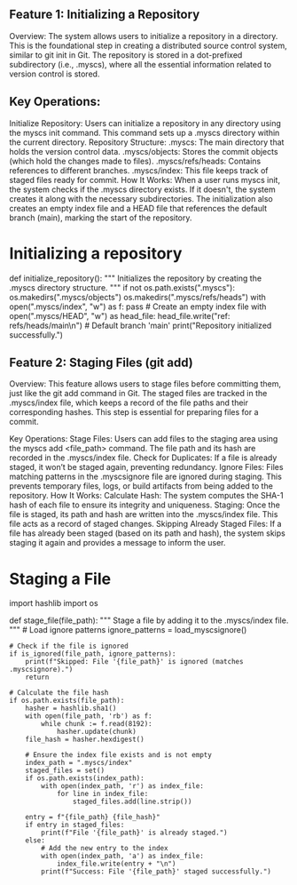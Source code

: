 ## Feature 1: Initializing a Repository
Overview:
The system allows users to initialize a repository in a directory. This is the foundational step in creating a distributed source control system, similar to git init in Git. The repository is stored in a dot-prefixed subdirectory (i.e., .myscs), where all the essential information related to version control is stored.

## Key Operations:
Initialize Repository: Users can initialize a repository in any directory using the myscs init command. This command sets up a .myscs directory within the current directory.
Repository Structure:
.myscs: The main directory that holds the version control data.
.myscs/objects: Stores the commit objects (which hold the changes made to files).
.myscs/refs/heads: Contains references to different branches.
.myscs/index: This file keeps track of staged files ready for commit.
How It Works:
When a user runs myscs init, the system checks if the .myscs directory exists. If it doesn't, the system creates it along with the necessary subdirectories. The initialization also creates an empty index file and a HEAD file that references the default branch (main), marking the start of the repository.

# Initializing a repository 

def initialize_repository():
    """
    Initializes the repository by creating the .myscs directory structure.
    """
    if not os.path.exists(".myscs"):
        os.makedirs(".myscs/objects")
        os.makedirs(".myscs/refs/heads")
        with open(".myscs/index", "w") as f:
            pass  # Create an empty index file
        with open(".myscs/HEAD", "w") as head_file:
            head_file.write("ref: refs/heads/main\n")  # Default branch 'main'
        print("Repository initialized successfully.")


        
## Feature 2: Staging Files (git add)
Overview:
This feature allows users to stage files before committing them, just like the git add command in Git. The staged files are tracked in the .myscs/index file, which keeps a record of the file paths and their corresponding hashes. This step is essential for preparing files for a commit.

Key Operations:
Stage Files: Users can add files to the staging area using the myscs add <file_path> command. The file path and its hash are recorded in the .myscs/index file.
Check for Duplicates: If a file is already staged, it won’t be staged again, preventing redundancy.
Ignore Files: Files matching patterns in the .myscsignore file are ignored during staging. This prevents temporary files, logs, or build artifacts from being added to the repository.
How It Works:
Calculate Hash: The system computes the SHA-1 hash of each file to ensure its integrity and uniqueness.
Staging: Once the file is staged, its path and hash are written into the .myscs/index file. This file acts as a record of staged changes.
Skipping Already Staged Files: If a file has already been staged (based on its path and hash), the system skips staging it again and provides a message to inform the user.


# Staging a File
import hashlib
import os

def stage_file(file_path):
    """
    Stage a file by adding it to the .myscs/index file.
    """
    # Load ignore patterns
    ignore_patterns = load_myscsignore()

    # Check if the file is ignored
    if is_ignored(file_path, ignore_patterns):
        print(f"Skipped: File '{file_path}' is ignored (matches .myscsignore).")
        return

    # Calculate the file hash
    if os.path.exists(file_path):
        hasher = hashlib.sha1()
        with open(file_path, 'rb') as f:
            while chunk := f.read(8192):
                hasher.update(chunk)
        file_hash = hasher.hexdigest()

        # Ensure the index file exists and is not empty
        index_path = ".myscs/index"
        staged_files = set()
        if os.path.exists(index_path):
            with open(index_path, 'r') as index_file:
                for line in index_file:
                    staged_files.add(line.strip())

        entry = f"{file_path} {file_hash}"
        if entry in staged_files:
            print(f"File '{file_path}' is already staged.")
        else:
            # Add the new entry to the index
            with open(index_path, 'a') as index_file:
                index_file.write(entry + "\n")
            print(f"Success: File '{file_path}' staged successfully.")
